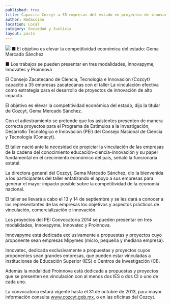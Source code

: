 ```yaml
---
published: true
title: Capacita Cozcyt a 35 empresas del estado en proyectos de innovación
author: Redacción
location: Local
category: Sociedad y Justicia
layout: posts
---
```


![](http://i.imgur.com/HitIeovm.jpg)
■ El objetivo es elevar la competitividad económica del estado: Gema Mercado Sánchez

■ Los trabajos se pueden presentar en tres modalidades, Innovapyme, Innovatec y Proinnova

El Consejo Zacatecano de Ciencia, Tecnología e Innovación (Cozcyt) capacitó a 35 empresas zacatecanas con el taller La vinculación efectiva como estrategia para el desarrollo de proyectos de innovación de alto impacto.

El objetivo es elevar la competitividad económica del estado, dijo la titular de Cozcyt, Gema Mercado Sánchez.

Con el adiestramiento se pretende que los asistentes presenten de manera correcta proyectos para el Programa de Estímulos a la Investigación, Desarrollo Tecnológico e Innovación (PEI) del Consejo Nacional de Ciencia y Tecnología (Conacyt).

El taller nació ante la necesidad de propiciar la vinculación de las empresas de la cadena del conocimiento educación-ciencia-innovación y su papel fundamental en el crecimiento económico del país, señaló la funcionaria estatal.

La directora general del Cozcyt, Gema Mercado Sánchez, dio la bienvenida a los participantes del taller enfatizando el apoyo a sus empresas para generar el mayor impacto posible sobre la competitividad de la economía nacional.

El taller se llevará a cabo el 13 y 14 de septiembre y se les dará a conocer a los representantes de las empresas los objetivos y aspectos prácticos de vinculación, comercialización e innovación.

Los proyectos del PEI Convocatoria 2014 se pueden presentar en tres modalidades, Innovapyme, Innovatec y Proinnova.

Innovapyme está dedicada exclusivamente a propuestas y proyectos cuyo proponente sean empresas Mipymes (micro, pequeña y mediana empresa).

Innovatec, dedicada exclusivamente a propuestas y proyectos cuyos proponentes sean grandes empresas, que pueden estar vinculadas a Instituciones de Educación Superior (IES) o Centros de Investigación (CI).

Además la modalidad Proinnova está dedicada a propuestas y proyectos que se presenten en vinculación con al menos dos IES o dos CI o uno de cada uno.

La convocatoria estará vigente hasta el 31 de octubre de 2013, para mayor información consulta www.cozcyt.gob.mx, o en las oficinas del Cozcyt.

